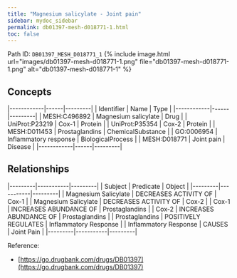 ```yaml
---
title: "Magnesium salicylate - Joint pain"
sidebar: mydoc_sidebar
permalink: db01397-mesh-d018771-1.html
toc: false 
---
```



Path ID: `DB01397_MESH_D018771_1`
{% include image.html url="images/db01397-mesh-d018771-1.png" file="db01397-mesh-d018771-1.png" alt="db01397-mesh-d018771-1" %}

## Concepts

|------------|------|---------|
| Identifier | Name | Type    |
|------------|------|---------|
| MESH:C496892 | Magnesium salicylate | Drug |
| UniProt:P23219 | Cox-1 | Protein |
| UniProt:P35354 | Cox-2 | Protein |
| MESH:D011453 | Prostaglandins | ChemicalSubstance |
| GO:0006954 | Inflammatory response | BiologicalProcess |
| MESH:D018771 | Joint pain | Disease |
|------------|------|---------|

## Relationships

|---------|-----------|---------|
| Subject | Predicate | Object  |
|---------|-----------|---------|
| Magnesium Salicylate | DECREASES ACTIVITY OF | Cox-1 |
| Magnesium Salicylate | DECREASES ACTIVITY OF | Cox-2 |
| Cox-1 | INCREASES ABUNDANCE OF | Prostaglandins |
| Cox-2 | INCREASES ABUNDANCE OF | Prostaglandins |
| Prostaglandins | POSITIVELY REGULATES | Inflammatory Response |
| Inflammatory Response | CAUSES | Joint Pain |
|---------|-----------|---------|

Reference: 
  - [https://go.drugbank.com/drugs/DB01397](https://go.drugbank.com/drugs/DB01397)
